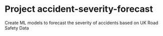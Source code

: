 # Project accident-severity-forecast

Create ML models to forecast the severity of accidents based on UK Road Safety Data
